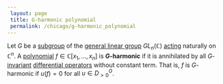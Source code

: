 ```yaml
---
 layout: page
 title: G-harmonic polynomial
 permalink: /chicago/g-harmonic_polynomial
---
```

Let $G$ be a [subgroup](https://mathgloss.github.io/MathGloss/subgroup) of the [general linear group](https://mathgloss.github.io/MathGloss/general_linear_group) $GL_n(\mathbb C)$ [acting](https://mathgloss.github.io/MathGloss/group_action) naturally on $\mathbb C^n$. A [polynomial](https://mathgloss.github.io/MathGloss/polynomial_ring) $f\in \mathbb C[x_1,\dots,x_n]$ is **$G$-harmonic** if it is annihilated by all $G$-[invariant](https://mathgloss.github.io/MathGloss/G-invariant_function) [differential operators](https://mathgloss.github.io/MathGloss/algebra_of_polynomial_differential_operators) without constant term. That is, $f$ is $G$-harmonic if $u(f) = 0$ for all $u \in D^G_{>0}$.